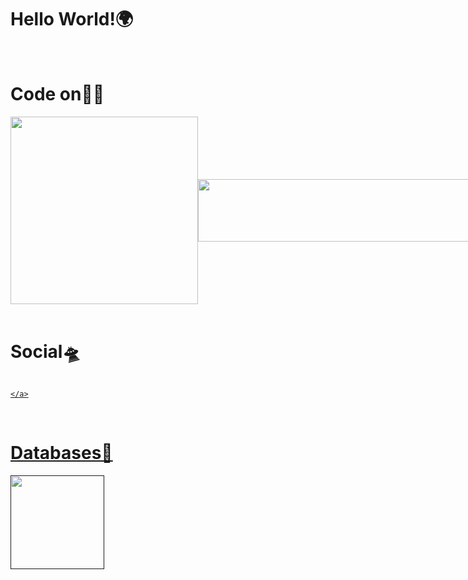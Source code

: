 # <h1>Hello World!🌍</h1>



<br>

# Code on👨‍💻
 
<div style='display:flex; align-items:center;'>
    <img  src="https://www.freepnglogos.com/uploads/html5-logo-png/html5-logo-devextreme-multi-purpose-controls-html-javascript-3.png" width="300px">
    <img src="https://camo.githubusercontent.com/5ddf73ad3a205111cf8c686f687fc216c2946a75005718c8da5b837ad9de78c9/68747470733a2f2f7468756d62732e6766796361742e636f6d2f4576696c4e657874446576696c666973682d736d616c6c2e676966" width="500px" height="100px">
</div>

<br>

# Social🛸

<div style="width: 10px; display: flex; justify-content: left;">
    <a href="">

    </a>
</div>

<br>

# Databases🌌

<img width="150px" src="https://camo.githubusercontent.com/e068b5e89975869212c4ce5fa13a6c29ed5eccd50ca628515f7acc6d1f260ca1/68747470733a2f2f6c6f676f73706e672e6f72672f77702d636f6e74656e742f75706c6f6164732f6e6f64652d6a732e706e67">
